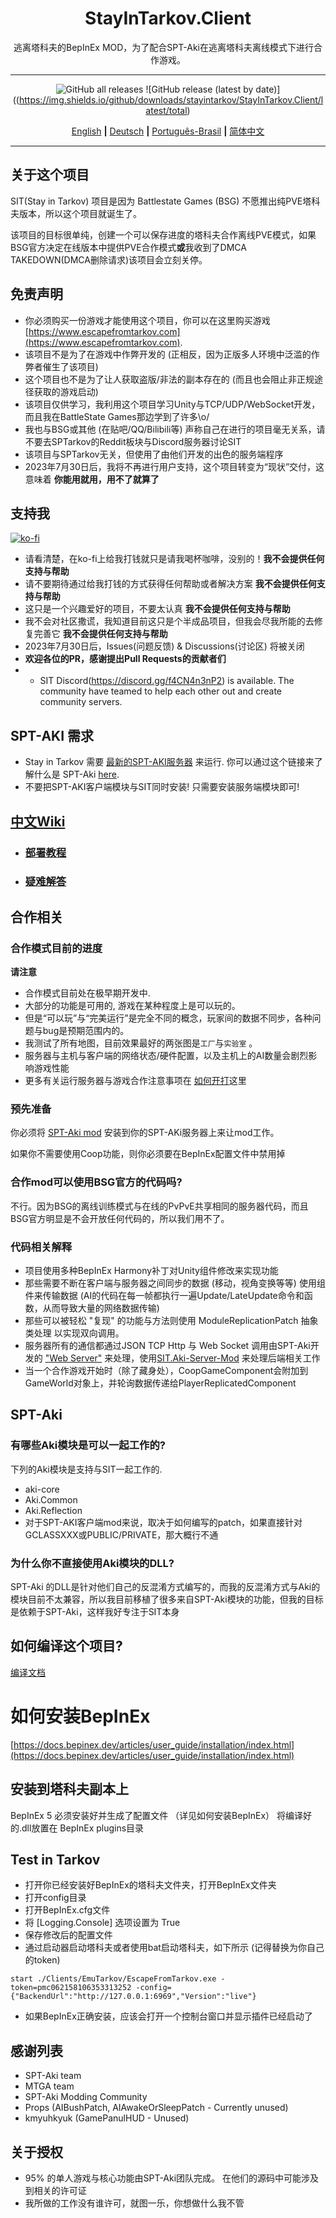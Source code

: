 
<div align=center style="text-align: center">
<h1 style="text-align: center"> StayInTarkov.Client </h1>
逃离塔科夫的BepInEx MOD，为了配合SPT-Aki在逃离塔科夫离线模式下进行合作游戏。
</div>

---

<div align=center>

![GitHub all releases](https://img.shields.io/github/downloads/stayintarkov/StayInTarkov.Client/total) ![GitHub release (latest by date)]((https://img.shields.io/github/downloads/stayintarkov/StayInTarkov.Client/latest/total)

[English](README.md) **|** [Deutsch](README_DE.md) **|** [Português-Brasil](README_PO.md) **|** [简体中文](README_CN.md)
</div>

---
## 关于这个项目

SIT(Stay in Tarkov) 项目是因为 Battlestate Games (BSG) 不愿推出纯PVE塔科夫版本，所以这个项目就诞生了。

该项目的目标很单纯，创建一个可以保存进度的塔科夫合作离线PVE模式，如果BSG官方决定在线版本中提供PVE合作模式**或**我收到了DMCA TAKEDOWN(DMCA删除请求)该项目会立刻关停。

## 免责声明

* 你必须购买一份游戏才能使用这个项目，你可以在这里购买游戏[https://www.escapefromtarkov.com](https://www.escapefromtarkov.com). 
* 该项目不是为了在游戏中作弊开发的 (正相反，因为正版多人环境中泛滥的作弊者催生了该项目)
* 这个项目也不是为了让人获取盗版/非法的副本存在的 (而且也会阻止非正规途径获取的游戏启动)
* 该项目仅供学习，我利用这个项目学习Unity与TCP/UDP/WebSocket开发，而且我在BattleState Games那边学到了许多\o/
* 我也与BSG或其他 (在贴吧/QQ/Bilibili等) 声称自己在进行的项目毫无关系，请不要去SPTarkov的Reddit板块与Discord服务器讨论SIT
* 该项目与SPTarkov无关，但使用了由他们开发的出色的服务端程序
* 2023年7月30日后，我将不再进行用户支持，这个项目转变为“现状”交付，这意味着 **你能用就用，用不了就算了**

## 支持我

[![ko-fi](https://ko-fi.com/img/githubbutton_sm.svg)](https://ko-fi.com/N4N2IQ7YJ)
* 请看清楚，在ko-fi上给我打钱就只是请我喝杯咖啡，没别的！**我不会提供任何支持与帮助** 
* 请不要期待通过给我打钱的方式获得任何帮助或者解决方案 **我不会提供任何支持与帮助** 
* 这只是一个兴趣爱好的项目，不要太认真 **我不会提供任何支持与帮助**
* 我不会对社区撒谎，我知道目前这只是个半成品项目，但我会尽我所能的去修复完善它 **我不会提供任何支持与帮助**
* 2023年7月30日后，Issues(问题反馈) & Discussions(讨论区) 将被关闭
* __欢迎各位的PR，感谢提出Pull Requests的贡献者们__
* * SIT Discord(https://discord.gg/f4CN4n3nP2) is available. The community have teamed to help each other out and create community servers.

## SPT-AKI 需求
* Stay in Tarkov 需要 [最新的SPT-AKI服务器](https://dev.sp-tarkov.com/SPT-AKI/Server) 来运行. 你可以通过这个链接来了解什么是 SPT-Aki [here](https://www.sp-tarkov.com/).
* 不要把SPT-AKI客户端模块与SIT同时安装! 只需要安装服务端模块即可!

## [中文Wiki](https://github.com/stayintarkov/StayInTarkov.Client/wiki/%E4%BB%8B%E7%BB%8D(Intro)-Home)
  - ### [部署教程](https://github.com/stayintarkov/StayInTarkov.Client/wiki/%E9%80%9A%E5%B8%B8%E9%83%A8%E7%BD%B2%E6%96%B9%E5%BC%8F-SETUP-STANDARD)
  - ### [疑难解答](https://github.com/stayintarkov/StayInTarkov.Client/wiki/%E7%96%91%E9%9A%BE%E8%A7%A3%E7%AD%94-FAQs)

## 合作相关

### 合作模式目前的进度
**请注意**
* 合作模式目前处在极早期开发中. 
* 大部分的功能是可用的, 游戏在某种程度上是可以玩的。
* 但是“可以玩”与“完美运行”是完全不同的概念，玩家间的数据不同步，各种问题与bug是预期范围内的。
* 我测试了所有地图，目前效果最好的两张图是`工厂`与`实验室` 。
* 服务器与主机与客户端的网络状态/硬件配置，以及主机上的AI数量会剧烈影响游戏性能
* 更多有关运行服务器与游戏合作注意事项在 [如何开打](https://github.com/stayintarkov/StayInTarkov.Client/wiki/%E5%BC%80%E5%A7%8B%E4%B8%80%E5%9C%BA%E6%B8%B8%E6%88%8F-HOSTING)这里

### 预先准备
你必须将 [SPT-Aki mod](https://github.com/stayintarkov/SIT.Aki-Server-Mod) 安装到你的SPT-AKi服务器上来让mod工作。

如果你不需要使用Coop功能，则你必须要在BepInEx配置文件中禁用掉


### 合作mod可以使用BSG官方的代码吗?
不行。因为BSG的离线训练模式与在线的PvPvE共享相同的服务器代码，而且BSG官方明显是不会开放任何代码的，所以我们用不了。

### 代码相关解释
- 项目使用多种BepInEx Harmony补丁对Unity组件修改来实现功能
- 那些需要不断在客户端与服务器之间同步的数据 (移动，视角变换等等) 使用组件来传输数据 (AI的代码在每一帧都执行一遍Update/LateUpdate命令和函数，从而导致大量的网络数据传输)
- 那些可以被轻松 "复现" 的功能与方法则使用 ModuleReplicationPatch 抽象类处理 以实现双向调用。
- 服务器所有的通信都通过JSON TCP Http 与 Web Socket 调用由SPT-Aki开发的 ["Web Server"](https://dev.sp-tarkov.com/SPT-AKI/Server) 来处理，使用[SIT.Aki-Server-Mod](https://github.com/stayintarkov/SIT.Aki-Server-Mod) 来处理后端相关工作
- 当一个合作游戏开始时（除了藏身处），CoopGameComponent会附加到GameWorld对象上，并轮询数据传递给PlayerReplicatedComponent



## SPT-Aki

### 有哪些Aki模块是可以一起工作的?
下列的Aki模块是支持与SIT一起工作的.
- aki-core
- Aki.Common
- Aki.Reflection
- 对于SPT-AKI客户端mod来说，取决于如何编写的patch，如果直接针对GCLASSXXX或PUBLIC/PRIVATE，那大概行不通

### 为什么你不直接使用Aki模块的DLL?
SPT-Aki 的DLL是针对他们自己的反混淆方式编写的，而我的反混淆方式与Aki的模块目前不太兼容，所以我目前移植了很多来自SPT-Aki模块的功能，但我的目标是依赖于SPT-Aki，这样我好专注于SIT本身


## 如何编译这个项目? 
[编译文档](COMPILE.md)

# 如何安装BepInEx
[https://docs.bepinex.dev/articles/user_guide/installation/index.html](https://docs.bepinex.dev/articles/user_guide/installation/index.html)

## 安装到塔科夫副本上
BepInEx 5 必须安装好并生成了配置文件 （详见如何安装BepInEx）
将编译好的.dll放置在 BepInEx plugins目录

## Test in Tarkov
- 打开你已经安装好BepInEx的塔科夫文件夹，打开BepInEx文件夹
- 打开config目录
- 打开BepInEx.cfg文件
- 将 [Logging.Console] 选项设置为 True
- 保存修改后的配置文件
- 通过启动器启动塔科夫或者使用bat启动塔科夫，如下所示 (记得替换为你自己的token)
```
start ./Clients/EmuTarkov/EscapeFromTarkov.exe -token=pmc062158106353313252 -config={"BackendUrl":"http://127.0.0.1:6969","Version":"live"}
```
- 如果BepInEx正确安装，应该会打开一个控制台窗口并显示插件已经启动了


## 感谢列表
- SPT-Aki team
- MTGA team
- SPT-Aki Modding Community
- Props (AIBushPatch, AIAwakeOrSleepPatch - Currently unused)
- kmyuhkyuk (GamePanulHUD - Unused)

## 关于授权

- 95% 的单人游戏与核心功能由SPT-Aki团队完成。 在他们的源码中可能涉及到相关的许可证
- 我所做的工作没有谁许可，就图一乐，你想做什么我不管
